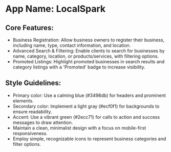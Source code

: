 # **App Name**: LocalSpark

## Core Features:

- Business Registration: Allow business owners to register their business, including name, type, contact information, and location.
- Advanced Search & Filtering: Enable clients to search for businesses by name, category, location, or products/services, with filtering options.
- Promoted Listings: Highlight promoted businesses in search results and category listings with a 'Promoted' badge to increase visibility.

## Style Guidelines:

- Primary color: Use a calming blue (#3498db) for headers and prominent elements.
- Secondary color: Implement a light gray (#ecf0f1) for backgrounds to ensure readability.
- Accent: Use a vibrant green (#2ecc71) for calls to action and success messages to draw attention.
- Maintain a clean, minimalist design with a focus on mobile-first responsiveness.
- Employ simple, recognizable icons to represent business categories and filter options.